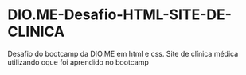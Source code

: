 # DIO.ME-Desafio-HTML-SITE-DE-CLINICA
Desafio do bootcamp da DIO.ME em html e css. Site de clínica médica utilizando oque foi aprendido no bootcamp
